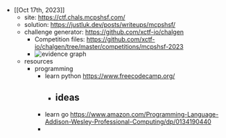 - [[Oct 17th, 2023]]
	- site: https://ctf.chals.mcpshsf.com/
	- solution: https://justluk.dev/posts/writeups/mcpshsf/
	- challenge generator: https://github.com/xctf-io/chalgen
		- Competition files: https://github.com/xctf-io/chalgen/tree/master/competitions/mcpshsf-2023
		- ![evidence graph](https://github.com/xctf-io/chalgen/raw/master/competitions/mcpshsf-2023/evidence_graph.png)
	- resources
		- programming
			- learn python https://www.freecodecamp.org/
				- ideas
					-
			- learn go https://www.amazon.com/Programming-Language-Addison-Wesley-Professional-Computing/dp/0134190440
			-